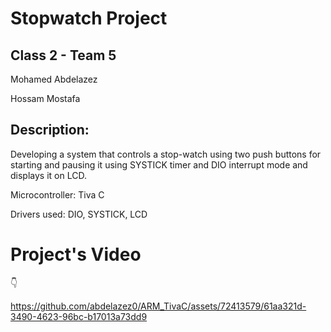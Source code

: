 # Stopwatch Project 

## Class 2 - Team 5

Mohamed Abdelazez

Hossam Mostafa

## Description: 
Developing a system that controls a stop-watch using two push buttons for starting and pausing it using SYSTICK timer and DIO interrupt mode and displays it on LCD. 

Microcontroller: Tiva C

Drivers used: DIO, SYSTICK, LCD

# Project's Video
👇

https://github.com/abdelazez0/ARM_TivaC/assets/72413579/61aa321d-3490-4623-96bc-b17013a73dd9

